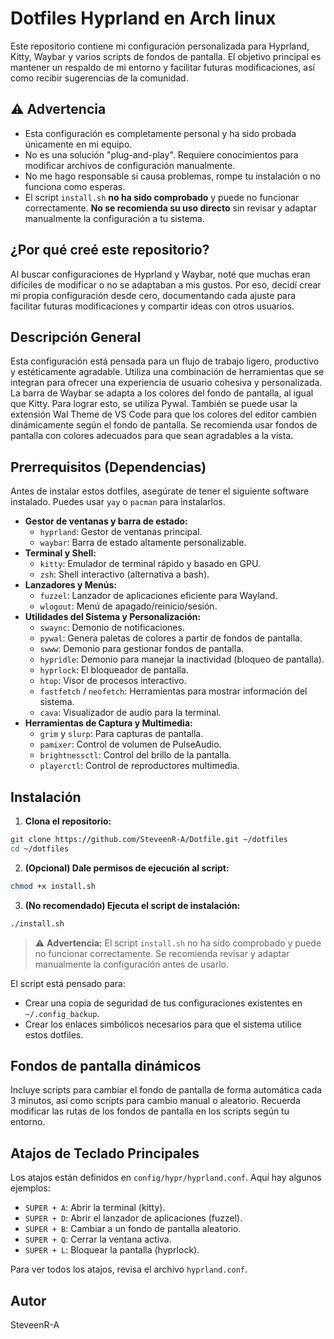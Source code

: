 # Dotfiles Hyprland en Arch linux 

Este repositorio contiene mi configuración personalizada para Hyprland, Kitty, Waybar y varios scripts de fondos de pantalla. El objetivo principal es mantener un respaldo de mi entorno y facilitar futuras modificaciones, así como recibir sugerencias de la comunidad.

## ⚠️ Advertencia

- Esta configuración es completamente personal y ha sido probada únicamente en mi equipo.
- No es una solución "plug-and-play". Requiere conocimientos para modificar archivos de configuración manualmente.
- No me hago responsable si causa problemas, rompe tu instalación o no funciona como esperas.
- El script `install.sh` **no ha sido comprobado** y puede no funcionar correctamente. **No se recomienda su uso directo** sin revisar y adaptar manualmente la configuración a tu sistema.

## ¿Por qué creé este repositorio?

Al buscar configuraciones de Hyprland y Waybar, noté que muchas eran difíciles de modificar o no se adaptaban a mis gustos. Por eso, decidí crear mi propia configuración desde cero, documentando cada ajuste para facilitar futuras modificaciones y compartir ideas con otros usuarios.
## Descripción General

Esta configuración está pensada para un flujo de trabajo ligero, productivo y estéticamente agradable. Utiliza una combinación de herramientas que se integran para ofrecer una experiencia de usuario cohesiva y personalizada. La barra de Waybar se adapta a los colores del fondo de pantalla, al igual que Kitty. Para lograr esto, se utiliza Pywal. También se puede usar la extensión Wal Theme de VS Code para que los colores del editor cambien dinámicamente según el fondo de pantalla. Se recomienda usar fondos de pantalla con colores adecuados para que sean agradables a la vista.
 
## Prerrequisitos (Dependencias)

Antes de instalar estos dotfiles, asegúrate de tener el siguiente software instalado. Puedes usar `yay` o `pacman` para instalarlos.

- **Gestor de ventanas y barra de estado:**
  - `hyprland`: Gestor de ventanas principal.
  - `waybar`: Barra de estado altamente personalizable.
- **Terminal y Shell:**
  - `kitty`: Emulador de terminal rápido y basado en GPU.
  - `zsh`: Shell interactivo (alternativa a bash).
- **Lanzadores y Menús:**
  - `fuzzel`: Lanzador de aplicaciones eficiente para Wayland.
  - `wlogout`: Menú de apagado/reinicio/sesión.
- **Utilidades del Sistema y Personalización:**
  - `swaync`: Demonio de notificaciones.
  - `pywal`: Genera paletas de colores a partir de fondos de pantalla.
  - `swww`: Demonio para gestionar fondos de pantalla.
  - `hypridle`: Demonio para manejar la inactividad (bloqueo de pantalla).
  - `hyprlock`: El bloqueador de pantalla.
  - `htop`: Visor de procesos interactivo.
  - `fastfetch` / `neofetch`: Herramientas para mostrar información del sistema.
  - `cava`: Visualizador de audio para la terminal.
- **Herramientas de Captura y Multimedia:**
  - `grim` y `slurp`: Para capturas de pantalla.
  - `pamixer`: Control de volumen de PulseAudio.
  - `brightnessctl`: Control del brillo de la pantalla.
  - `playerctl`: Control de reproductores multimedia.

## Instalación

1.  **Clona el repositorio:**
  ```bash
  git clone https://github.com/SteveenR-A/Dotfile.git ~/dotfiles
  cd ~/dotfiles
  ```

2.  **(Opcional) Dale permisos de ejecución al script:**
  ```bash
  chmod +x install.sh
  ```

3.  **(No recomendado) Ejecuta el script de instalación:**
  ```bash
  ./install.sh
  ```

> ⚠️ **Advertencia:** El script `install.sh` no ha sido comprobado y puede no funcionar correctamente. Se recomienda revisar y adaptar manualmente la configuración antes de usarlo.

El script está pensado para:
- Crear una copia de seguridad de tus configuraciones existentes en `~/.config_backup`.
- Crear los enlaces simbólicos necesarios para que el sistema utilice estos dotfiles.
## Fondos de pantalla dinámicos

Incluye scripts para cambiar el fondo de pantalla de forma automática cada 3 minutos, así como scripts para cambio manual o aleatorio. Recuerda modificar las rutas de los fondos de pantalla en los scripts según tu entorno.


## Atajos de Teclado Principales

Los atajos están definidos en `config/hypr/hyprland.conf`. Aquí hay algunos ejemplos:

- `SUPER + A`: Abrir la terminal (kitty).
- `SUPER + D`: Abrir el lanzador de aplicaciones (fuzzel).
- `SUPER + B`: Cambiar a un fondo de pantalla aleatorio.
- `SUPER + Q`: Cerrar la ventana activa.
- `SUPER + L`: Bloquear la pantalla (hyprlock).

Para ver todos los atajos, revisa el archivo `hyprland.conf`.




## Autor
SteveenR-A

